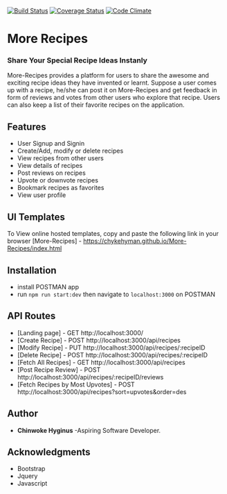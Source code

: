 [![Build Status](https://travis-ci.org/chykehyman/More-Recipes.svg?branch=fix_travis_codeclimate)](https://travis-ci.org/chykehyman/More-Recipes)
[![Coverage Status](https://coveralls.io/repos/github/chykehyman/More-Recipes/badge.svg?branch=fix_travis_codeclimate)](https://coveralls.io/github/chykehyman/More-Recipes?branch=fix_travis_codeclimate)
[![Code Climate](https://codeclimate.com/github/chykehyman/More-Recipes/badges/gpa.svg)](https://codeclimate.com/github/chykehyman/More-Recipes)

# More Recipes
### Share Your Special Recipe Ideas Instanly
More-Recipes provides a platform for users to share the awesome and exciting recipe ideas they
have invented or learnt. Suppose a user comes up with a recipe, he/she can post it on
More-Recipes and get feedback in form of reviews and votes from other users who explore that
recipe. Users can also keep a list of their favorite recipes on the application.

## Features
- User Signup and Signin
- Create/Add, modify or delete recipes
- View recipes from other users
- View details of recipes
- Post reviews on recipes
- Upvote or downvote recipes
- Bookmark recipes as favorites
- View user profile

## UI Templates
To View online hosted templates, copy and paste the following link in your browser
[More-Recipes] - https://chykehyman.github.io/More-Recipes/index.html 

## Installation
- install POSTMAN app
- run `npm run start:dev` then navigate to `localhost:3000` on POSTMAN

## API Routes
* [Landing page] - GET http://localhost:3000/
* [Create Recipe] - POST http://localhost:3000/api/recipes
* [Modify Recipe] - PUT http://localhost:3000/api/recipes/:recipeID
* [Delete Recipe] - POST http://localhost:3000/api/recipes/:recipeID
* [Fetch All Recipes] - GET http://localhost:3000/api/recipes
* [Post Recipe Review] - POST http://localhost:3000/api/recipes/:recipeID/reviews
* [Fetch Recipes by Most Upvotes] - POST http://localhost:3000/api/recipes?sort=upvotes&order=des

## Author
* **Chinwoke Hyginus** -Aspiring Software Developer.

## Acknowledgments
* Bootstrap
* Jquery
* Javascript